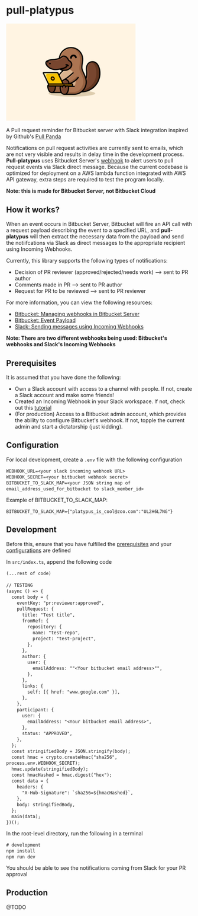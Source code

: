 # pull-platypus

<img src="https://github.com/Yilong94/pull-platypus/blob/master/assets/images/pull_platypus_icon.png" width="350px" alt="Image of Pull Platypus">

A Pull request reminder for Bitbucket server with Slack integration inspired by Github's [Pull Panda](https://pullreminders.com/)

Notifications on pull request activities are currently sent to emails, which are not very visible and results in delay time in the development process. **Pull-platypus** uses Bitbucket Server's [webhook](https://confluence.atlassian.com/bitbucketserver/managing-webhooks-in-bitbucket-server-938025878.html#ManagingwebhooksinBitbucketServer-creatingwebhooks) to alert users to pull request events via Slack direct message. Because the current codebase is optimized for deployment on a AWS lambda function integrated with AWS API gateway, extra steps are required to test the program locally.

**Note: this is made for Bitbucket Server, not Bitbucket Cloud**

## How it works?
When an event occurs in Bitbucket Server, Bitbucket will fire an API call with a request payload describing the event to a specified URL, and **pull-platypus** will then extract the necessary data from the payload and send the notiifcations via Slack as direct messages to the appropriate recipient using Incoming Webhooks.

Currently, this library supports the following types of notifications:
* Decision of PR reviewer (approved/rejected/needs work) --> sent to PR author
* Comments made in PR --> sent to PR author
* Request for PR to be reviewed --> sent to PR reviewer

For more information, you can view the following resources:
* [Bitbucket: Managing webhooks in Bitbucket Server](https://confluence.atlassian.com/bitbucketserver/managing-webhooks-in-bitbucket-server-938025878.html#ManagingwebhooksinBitbucketServer-creatingwebhooks)
* [Bitbucket: Event Payload](https://confluence.atlassian.com/bitbucketserver/event-payload-938025882.html)
* [Slack: Sending messages using Incoming Webhooks](https://api.slack.com/messaging/webhooks)

**Note: There are two different webhooks being used: Bitbucket's webhooks and Slack's Incoming Webhooks**

## <a name="prerequisites"></a>Prerequisites
It is assumed that you have done the following:
* Own a Slack account with access to a channel with people. If not, create a Slack account and make some friends!
* Created an Incoming Webhook in your Slack workspace. If not, check out this [tutorial](https://api.slack.com/messaging/webhooks)
* (For production) Access to a Bitbucket admin account, which provides the ability to configure Bitbucket's webhook. If not, topple the current admin and start a dictatorship (just kidding).

## <a name="configuration"></a>Configuration
For local development, create a `.env` file with the following configuration
```
WEBHOOK_URL=<your slack incoming webhook URL>
WEBHOOK_SECRET=<your bitbucket webhook secret>
BITBUCKET_TO_SLACK_MAP=<your JSON string map of email_address_used_for_bitbucket to slack_member_id>
```

Example of BITBUCKET_TO_SLACK_MAP:
```
BITBUCKET_TO_SLACK_MAP={"platypus_is_cool@zoo.com":"UL2H6L7NG"}
```

## Development
Before this, ensure that you have fulfilled the [prerequisites](#prerequisites) and your [configurations](#configuration) are defined

In `src/index.ts`, append the following code
```
(...rest of code)

// TESTING
(async () => {
  const body = {
    eventKey: "pr:reviewer:approved",
    pullRequest: {
      title: "Test title",
      fromRef: {
        repository: {
          name: "test-repo",
          project: "test-project",
        },
      },
      author: {
        user: {
          emailAddress: ""<Your bitbucket email address>"",
        },
      },
      links: {
        self: [{ href: "www.google.com" }],
      },
    },
    participant: {
      user: {
        emailAddress: "<Your bitbucket email address>",
      },
      status: "APPROVED",
    },
  };
  const stringifiedBody = JSON.stringify(body);
  const hmac = crypto.createHmac("sha256", process.env.WEBHOOK_SECRET);
  hmac.update(stringifiedBody);
  const hmacHashed = hmac.digest("hex");
  const data = {
    headers: {
      "X-Hub-Signature": `sha256=${hmacHashed}`,
    },
    body: stringifiedBody,
  };
  main(data);
})();
```

In the root-level directory, run the following in a terminal
```
# development
npm install
npm run dev
```
You should be able to see the notifications coming from Slack for your PR approval

## Production
@TODO
